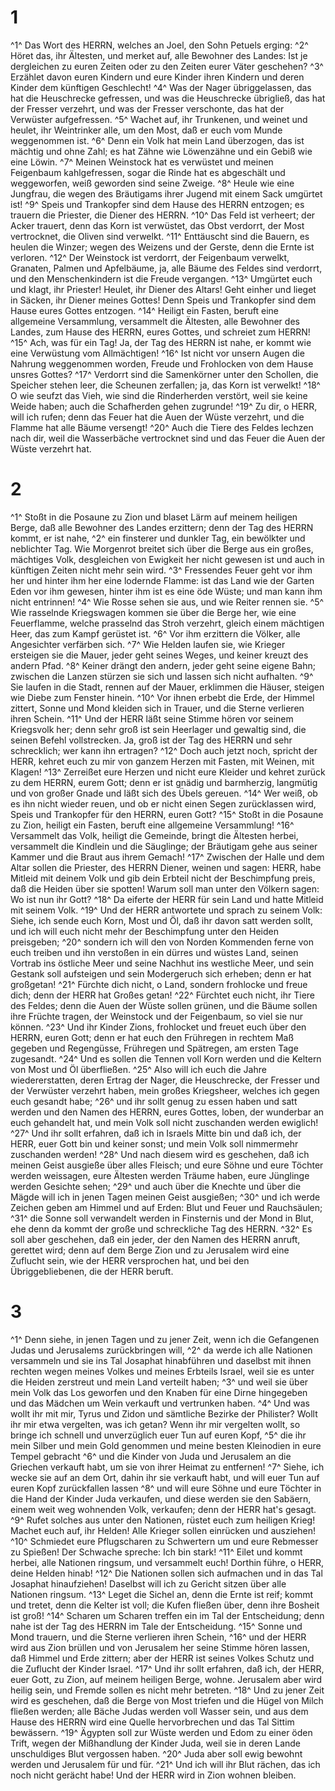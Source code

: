 # 1 
^1^ Das Wort des HERRN, welches an Joel, den Sohn Petuels erging: 
^2^ Höret das, ihr Ältesten, und merket auf, alle Bewohner des Landes: Ist je dergleichen zu euren Zeiten oder zu den Zeiten eurer Väter geschehen? 
^3^ Erzählet davon euren Kindern und eure Kinder ihren Kindern und deren Kinder dem künftigen Geschlecht! 
^4^ Was der Nager übriggelassen, das hat die Heuschrecke gefressen, und was die Heuschrecke übrigließ, das hat der Fresser verzehrt, und was der Fresser verschonte, das hat der Verwüster aufgefressen. 
^5^ Wachet auf, ihr Trunkenen, und weinet und heulet, ihr Weintrinker alle, um den Most, daß er euch vom Munde weggenommen ist. 
^6^ Denn ein Volk hat mein Land überzogen, das ist mächtig und ohne Zahl; es hat Zähne wie Löwenzähne und ein Gebiß wie eine Löwin. 
^7^ Meinen Weinstock hat es verwüstet und meinen Feigenbaum kahlgefressen, sogar die Rinde hat es abgeschält und weggeworfen, weiß geworden sind seine Zweige. 
^8^ Heule wie eine Jungfrau, die wegen des Bräutigams ihrer Jugend mit einem Sack umgürtet ist! 
^9^ Speis und Trankopfer sind dem Hause des HERRN entzogen; es trauern die Priester, die Diener des HERRN. 
^10^ Das Feld ist verheert; der Acker trauert, denn das Korn ist verwüstet, das Obst verdorrt, der Most vertrocknet, die Oliven sind verwelkt. 
^11^ Enttäuscht sind die Bauern, es heulen die Winzer; wegen des Weizens und der Gerste, denn die Ernte ist verloren. 
^12^ Der Weinstock ist verdorrt, der Feigenbaum verwelkt, Granaten, Palmen und Apfelbäume, ja, alle Bäume des Feldes sind verdorrt, und den Menschenkindern ist die Freude vergangen. 
^13^ Umgürtet euch und klagt, ihr Priester! Heulet, ihr Diener des Altars! Geht einher und lieget in Säcken, ihr Diener meines Gottes! Denn Speis und Trankopfer sind dem Hause eures Gottes entzogen. 
^14^ Heiligt ein Fasten, beruft eine allgemeine Versammlung, versammelt die Ältesten, alle Bewohner des Landes, zum Hause des HERRN, eures Gottes, und schreiet zum HERRN! 
^15^ Ach, was für ein Tag! Ja, der Tag des HERRN ist nahe, er kommt wie eine Verwüstung vom Allmächtigen! 
^16^ Ist nicht vor unsern Augen die Nahrung weggenommen worden, Freude und Frohlocken von dem Hause unsres Gottes? 
^17^ Verdorrt sind die Samenkörner unter den Schollen, die Speicher stehen leer, die Scheunen zerfallen; ja, das Korn ist verwelkt! 
^18^ O wie seufzt das Vieh, wie sind die Rinderherden verstört, weil sie keine Weide haben; auch die Schafherden gehen zugrunde! 
^19^ Zu dir, o HERR, will ich rufen; denn das Feuer hat die Auen der Wüste verzehrt, und die Flamme hat alle Bäume versengt! 
^20^ Auch die Tiere des Feldes lechzen nach dir, weil die Wasserbäche vertrocknet sind und das Feuer die Auen der Wüste verzehrt hat. 

# 2 
^1^ Stoßt in die Posaune zu Zion und blaset Lärm auf meinem heiligen Berge, daß alle Bewohner des Landes erzittern; denn der Tag des HERRN kommt, er ist nahe, 
^2^ ein finsterer und dunkler Tag, ein bewölkter und neblichter Tag. Wie Morgenrot breitet sich über die Berge aus ein großes, mächtiges Volk, desgleichen von Ewigkeit her nicht gewesen ist und auch in künftigen Zeiten nicht mehr sein wird. 
^3^ Fressendes Feuer geht vor ihm her und hinter ihm her eine lodernde Flamme: ist das Land wie der Garten Eden vor ihm gewesen, hinter ihm ist es eine öde Wüste; und man kann ihm nicht entrinnen! 
^4^ Wie Rosse sehen sie aus, und wie Reiter rennen sie. 
^5^ Wie rasselnde Kriegswagen kommen sie über die Berge her, wie eine Feuerflamme, welche prasselnd das Stroh verzehrt, gleich einem mächtigen Heer, das zum Kampf gerüstet ist. 
^6^ Vor ihm erzittern die Völker, alle Angesichter verfärben sich. 
^7^ Wie Helden laufen sie, wie Krieger ersteigen sie die Mauer, jeder geht seines Weges, und keiner kreuzt des andern Pfad. 
^8^ Keiner drängt den andern, jeder geht seine eigene Bahn; zwischen die Lanzen stürzen sie sich und lassen sich nicht aufhalten. 
^9^ Sie laufen in die Stadt, rennen auf der Mauer, erklimmen die Häuser, steigen wie Diebe zum Fenster hinein. 
^10^ Vor ihnen erbebt die Erde, der Himmel zittert, Sonne und Mond kleiden sich in Trauer, und die Sterne verlieren ihren Schein. 
^11^ Und der HERR läßt seine Stimme hören vor seinem Kriegsvolk her; denn sehr groß ist sein Heerlager und gewaltig sind, die seinen Befehl vollstrecken. Ja, groß ist der Tag des HERRN und sehr schrecklich; wer kann ihn ertragen? 
^12^ Doch auch jetzt noch, spricht der HERR, kehret euch zu mir von ganzem Herzen mit Fasten, mit Weinen, mit Klagen! 
^13^ Zerreißet eure Herzen und nicht eure Kleider und kehret zurück zu dem HERRN, eurem Gott; denn er ist gnädig und barmherzig, langmütig und von großer Gnade und läßt sich des Übels gereuen. 
^14^ Wer weiß, ob es ihn nicht wieder reuen, und ob er nicht einen Segen zurücklassen wird, Speis und Trankopfer für den HERRN, euren Gott? 
^15^ Stoßt in die Posaune zu Zion, heiligt ein Fasten, beruft eine allgemeine Versammlung! 
^16^ Versammelt das Volk, heiligt die Gemeinde, bringt die Ältesten herbei, versammelt die Kindlein und die Säuglinge; der Bräutigam gehe aus seiner Kammer und die Braut aus ihrem Gemach! 
^17^ Zwischen der Halle und dem Altar sollen die Priester, des HERRN Diener, weinen und sagen: HERR, habe Mitleid mit deinem Volk und gib dein Erbteil nicht der Beschimpfung preis, daß die Heiden über sie spotten! Warum soll man unter den Völkern sagen: Wo ist nun ihr Gott? 
^18^ Da eiferte der HERR für sein Land und hatte Mitleid mit seinem Volk. 
^19^ Und der HERR antwortete und sprach zu seinem Volk: Siehe, ich sende euch Korn, Most und Öl, daß ihr davon satt werden sollt, und ich will euch nicht mehr der Beschimpfung unter den Heiden preisgeben; 
^20^ sondern ich will den von Norden Kommenden ferne von euch treiben und ihn verstoßen in ein dürres und wüstes Land, seinen Vortrab ins östliche Meer und seine Nachhut ins westliche Meer, und sein Gestank soll aufsteigen und sein Modergeruch sich erheben; denn er hat großgetan! 
^21^ Fürchte dich nicht, o Land, sondern frohlocke und freue dich; denn der HERR hat Großes getan! 
^22^ Fürchtet euch nicht, ihr Tiere des Feldes; denn die Auen der Wüste sollen grünen, und die Bäume sollen ihre Früchte tragen, der Weinstock und der Feigenbaum, so viel sie nur können. 
^23^ Und ihr Kinder Zions, frohlocket und freuet euch über den HERRN, euren Gott; denn er hat euch den Frühregen in rechtem Maß gegeben und Regengüsse, Frühregen und Spätregen, am ersten Tage zugesandt. 
^24^ Und es sollen die Tennen voll Korn werden und die Keltern von Most und Öl überfließen. 
^25^ Also will ich euch die Jahre wiedererstatten, deren Ertrag der Nager, die Heuschrecke, der Fresser und der Verwüster verzehrt haben, mein großes Kriegsheer, welches ich gegen euch gesandt habe; 
^26^ und ihr sollt genug zu essen haben und satt werden und den Namen des HERRN, eures Gottes, loben, der wunderbar an euch gehandelt hat, und mein Volk soll nicht zuschanden werden ewiglich! 
^27^ Und ihr sollt erfahren, daß ich in Israels Mitte bin und daß ich, der HERR, euer Gott bin und keiner sonst; und mein Volk soll nimmermehr zuschanden werden! 
^28^ Und nach diesem wird es geschehen, daß ich meinen Geist ausgieße über alles Fleisch; und eure Söhne und eure Töchter werden weissagen, eure Ältesten werden Träume haben, eure Jünglinge werden Gesichte sehen; 
^29^ und auch über die Knechte und über die Mägde will ich in jenen Tagen meinen Geist ausgießen; 
^30^ und ich werde Zeichen geben am Himmel und auf Erden: Blut und Feuer und Rauchsäulen; 
^31^ die Sonne soll verwandelt werden in Finsternis und der Mond in Blut, ehe denn da kommt der große und schreckliche Tag des HERRN. 
^32^ Es soll aber geschehen, daß ein jeder, der den Namen des HERRN anruft, gerettet wird; denn auf dem Berge Zion und zu Jerusalem wird eine Zuflucht sein, wie der HERR versprochen hat, und bei den Übriggebliebenen, die der HERR beruft. 

# 3 
^1^ Denn siehe, in jenen Tagen und zu jener Zeit, wenn ich die Gefangenen Judas und Jerusalems zurückbringen will, 
^2^ da werde ich alle Nationen versammeln und sie ins Tal Josaphat hinabführen und daselbst mit ihnen rechten wegen meines Volkes und meines Erbteils Israel, weil sie es unter die Heiden zerstreut und mein Land verteilt haben; 
^3^ und weil sie über mein Volk das Los geworfen und den Knaben für eine Dirne hingegeben und das Mädchen um Wein verkauft und vertrunken haben. 
^4^ Und was wollt ihr mit mir, Tyrus und Zidon und sämtliche Bezirke der Philister? Wollt ihr mir etwa vergelten, was ich getan? Wenn ihr mir vergelten wollt, so bringe ich schnell und unverzüglich euer Tun auf euren Kopf, 
^5^ die ihr mein Silber und mein Gold genommen und meine besten Kleinodien in eure Tempel gebracht 
^6^ und die Kinder von Juda und Jerusalem an die Griechen verkauft habt, um sie von ihrer Heimat zu entfernen! 
^7^ Siehe, ich wecke sie auf an dem Ort, dahin ihr sie verkauft habt, und will euer Tun auf euren Kopf zurückfallen lassen 
^8^ und will eure Söhne und eure Töchter in die Hand der Kinder Juda verkaufen, und diese werden sie den Sabäern, einem weit weg wohnenden Volk, verkaufen; denn der HERR hat's gesagt. 
^9^ Rufet solches aus unter den Nationen, rüstet euch zum heiligen Krieg! Machet euch auf, ihr Helden! Alle Krieger sollen einrücken und ausziehen! 
^10^ Schmiedet eure Pflugscharen zu Schwertern um und eure Rebmesser zu Spießen! Der Schwache spreche: Ich bin stark! 
^11^ Eilet und kommt herbei, alle Nationen ringsum, und versammelt euch! Dorthin führe, o HERR, deine Helden hinab! 
^12^ Die Nationen sollen sich aufmachen und in das Tal Josaphat hinaufziehen! Daselbst will ich zu Gericht sitzen über alle Nationen ringsum. 
^13^ Leget die Sichel an, denn die Ernte ist reif; kommt und tretet, denn die Kelter ist voll; die Kufen fließen über, denn ihre Bosheit ist groß! 
^14^ Scharen um Scharen treffen ein im Tal der Entscheidung; denn nahe ist der Tag des HERRN im Tale der Entscheidung. 
^15^ Sonne und Mond trauern, und die Sterne verlieren ihren Schein, 
^16^ und der HERR wird aus Zion brüllen und von Jerusalem her seine Stimme hören lassen, daß Himmel und Erde zittern; aber der HERR ist seines Volkes Schutz und die Zuflucht der Kinder Israel. 
^17^ Und ihr sollt erfahren, daß ich, der HERR, euer Gott, zu Zion, auf meinem heiligen Berge, wohne. Jerusalem aber wird heilig sein, und Fremde sollen es nicht mehr betreten. 
^18^ Und zu jener Zeit wird es geschehen, daß die Berge von Most triefen und die Hügel von Milch fließen werden; alle Bäche Judas werden voll Wasser sein, und aus dem Hause des HERRN wird eine Quelle hervorbrechen und das Tal Sittim bewässern. 
^19^ Ägypten soll zur Wüste werden und Edom zu einer öden Trift, wegen der Mißhandlung der Kinder Juda, weil sie in deren Lande unschuldiges Blut vergossen haben. 
^20^ Juda aber soll ewig bewohnt werden und Jerusalem für und für. 
^21^ Und ich will ihr Blut rächen, das ich noch nicht gerächt habe! Und der HERR wird in Zion wohnen bleiben. 